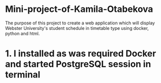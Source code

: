 # Mini-project-of-Kamila-Otabekova

The purpose of this project to create a web application which will display Webster University's student schedule in timetable type using docker, python and html.

# 1. I installed as was required Docker and started PostgreSQL session in terminal


